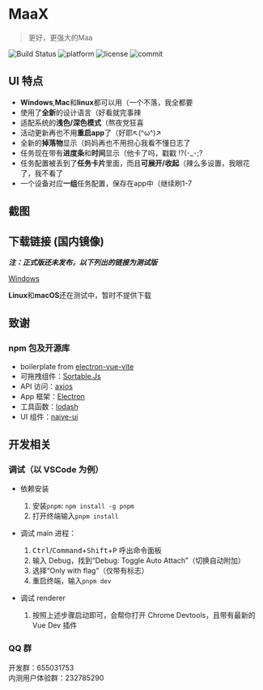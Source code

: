 # MaaX
> 更好，更强大的Maa

![Build Status](https://github.com/MaaAssistantArknights/MeoAsstElectronUI/workflows/Build%2FRelease/badge.svg) ![platform](https://img.shields.io/badge/platform-Windows%20%7C%20Linux%20%7C%20macOS-blueviolet) ![license](https://img.shields.io/github/license/MaaAssistantArknights/MeoAsstElectronUI) ![commit](https://img.shields.io/github/commit-activity/m/MaaAssistantArknights/MeoAsstElectronUI?color=%23ff69b4)

## UI 特点

* **Windows**,**Mac**和**linux**都可以用（一个不落，我全都要
* 使用了**全新**的设计语言（好看就完事辣
* 适配系统的**浅色/深色模式**（熬夜党狂喜
* 活动更新再也不用**重启app**了（好耶↖(^ω^)↗
* 全新的**掉落物**显示（妈妈再也不用担心我看不懂日志了
* 任务现在带有**进度条**和**时间**显示（他卡了吗，戳戳 !?(･_･;?
* 任务配置被丢到了**任务卡片**里面，而且**可展开/收起**（辣么多设置，我眼花了，我不看了
* 一个设备对应**一组**任务配置，保存在app中（继续刷1-7

## 截图



## 下载链接 (国内镜像)

***注：正式版还未发布，以下列出的链接为测试版***

[Windows](https://s3.maa-org.net:25240/maa-x/MaaAssistantArknights/MaaX/releases/download/v2.0.0-beta.8/maa-x-win32-x64-2.0.0-beta.8.zip)

**Linux**和**macOS**还在测试中，暂时不提供下载

## 致谢

### npm 包及开源库

* boilerplate from [electron-vue-vite](https://github.com/caoxiemeihao/electron-vue-vite)
* 可拖拽组件：[Sortable.Js](https://www.npmjs.com/package/sortablejs)
* API 访问：[axios](https://www.npmjs.com/package/axios)
* App 框架：[Electron](https://www.electronjs.org/)
* 工具函数：[lodash](https://lodash.com/)
* UI 组件：[naive-ui](https://www.naiveui.com/)

## 开发相关

### 调试（以 VSCode 为例）

* 依赖安装
  1. 安装`pnpm`: `npm install -g pnpm`
  1. 打开终端输入`pnpm install`

* 调试 main 进程：
  1. <kbd>Ctrl</kbd>/<kbd>Command</kbd>+<kbd>Shift</kbd>+<kbd>P</kbd> 呼出命令面板
  2. 输入 Debug，找到“Debug: Toggle Auto Attach”（切换自动附加）
  3. 选择“Only with flag”（仅带有标志）
  4. 重启终端，输入`pnpm dev`

* 调试 renderer
  1. 按照上述步骤启动即可，会帮你打开 Chrome Devtools，且带有最新的 Vue Dev 插件

### QQ 群

开发群：655031753  
内测用户体验群：232785290
